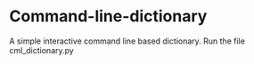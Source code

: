 # Command-line-dictionary
A simple interactive command line based dictionary.
Run the file cml_dictionary.py
